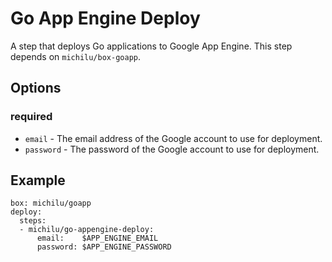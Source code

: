 # Go App Engine Deploy

A step that deploys Go applications to Google App Engine. This step depends on `michilu/box-goapp`.

## Options

### required

* `email` - The email address of the Google account to use for deployment.
* `password` - The password of the Google account to use for deployment.

## Example

```
box: michilu/goapp
deploy:
  steps:
  - michilu/go-appengine-deploy:
      email:    $APP_ENGINE_EMAIL
      password: $APP_ENGINE_PASSWORD
```
